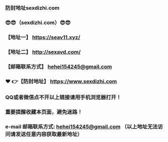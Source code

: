 ### 防封地址sexdizhi.com
### :sunglasses::sunglasses:（sexdizhi.com）:sunglasses::sunglasses:
### 【地址一】  https://seav11.xyz/
### 【地址二】  http://sexavd.com/
### 【邮箱联系方式】  hehei154245@gmail.com
### :heart: :point_right:【防封地址】  https://www.sexdizhi.com
### QQ或者微信点不开以上链接请用手机浏览器打开！
### 重要提醒收藏本页面，避免迷路！
### e-mail 邮箱联系方式: hehei154245@gmail.com （以上地址无法访问请发送任意内容获取最新地址）
